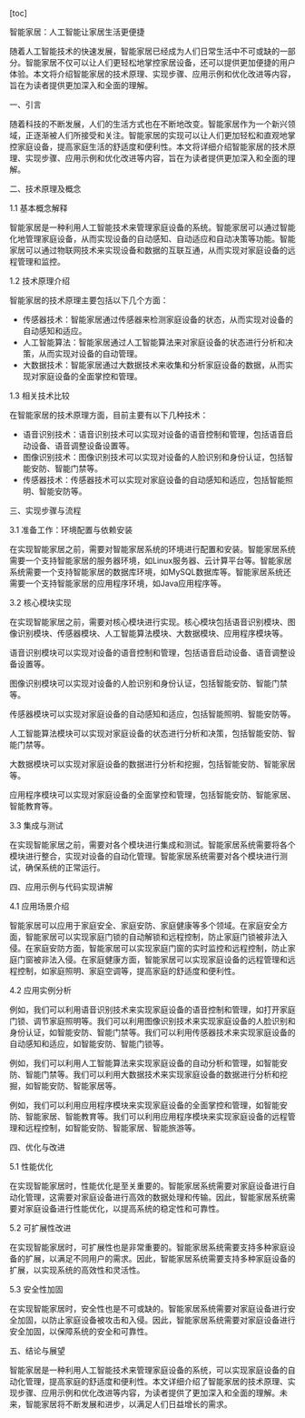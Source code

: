 
[toc]                    
                
                
智能家居：人工智能让家居生活更便捷

随着人工智能技术的快速发展，智能家居已经成为人们日常生活中不可或缺的一部分。智能家居不仅可以让人们更轻松地掌控家居设备，还可以提供更加便捷的用户体验。本文将介绍智能家居的技术原理、实现步骤、应用示例和优化改进等内容，旨在为读者提供更加深入和全面的理解。

一、引言

随着科技的不断发展，人们的生活方式也在不断地改变。智能家居作为一个新兴领域，正逐渐被人们所接受和关注。智能家居的实现可以让人们更加轻松和直观地掌控家庭设备，提高家庭生活的舒适度和便利性。本文将详细介绍智能家居的技术原理、实现步骤、应用示例和优化改进等内容，旨在为读者提供更加深入和全面的理解。

二、技术原理及概念

1.1 基本概念解释

智能家居是一种利用人工智能技术来管理家庭设备的系统。智能家居可以通过智能化地管理家庭设备，从而实现设备的自动感知、自动适应和自动决策等功能。智能家居可以通过物联网技术来实现设备和数据的互联互通，从而实现对家庭设备的远程管理和监控。

1.2 技术原理介绍

智能家居的技术原理主要包括以下几个方面：

- 传感器技术：智能家居通过传感器来检测家庭设备的状态，从而实现对设备的自动感知和适应。
- 人工智能算法：智能家居通过人工智能算法来对家庭设备的状态进行分析和决策，从而实现对设备的自动管理。
- 大数据技术：智能家居通过大数据技术来收集和分析家庭设备的数据，从而实现对家庭设备的全面掌控和管理。

1.3 相关技术比较

在智能家居的技术原理方面，目前主要有以下几种技术：

- 语音识别技术：语音识别技术可以实现对设备的语音控制和管理，包括语音启动设备、语音调整设备设置等。
- 图像识别技术：图像识别技术可以实现对设备的人脸识别和身份认证，包括智能安防、智能门禁等。
- 传感器技术：传感器技术可以实现对家庭设备的自动感知和适应，包括智能照明、智能安防等。

三、实现步骤与流程

3.1 准备工作：环境配置与依赖安装

在实现智能家居之前，需要对智能家居系统的环境进行配置和安装。智能家居系统需要一个支持智能家居的服务器环境，如Linux服务器、云计算平台等。智能家居系统需要一个支持智能家居的数据库环境，如MySQL数据库等。智能家居系统还需要一个支持智能家居的应用程序环境，如Java应用程序等。

3.2 核心模块实现

在实现智能家居之前，需要对核心模块进行实现。核心模块包括语音识别模块、图像识别模块、传感器模块、人工智能算法模块、大数据模块、应用程序模块等。

语音识别模块可以实现对设备的语音控制和管理，包括语音启动设备、语音调整设备设置等。

图像识别模块可以实现对设备的人脸识别和身份认证，包括智能安防、智能门禁等。

传感器模块可以实现对家庭设备的自动感知和适应，包括智能照明、智能安防等。

人工智能算法模块可以实现对家庭设备的状态进行分析和决策，包括智能安防、智能门禁等。

大数据模块可以实现对家庭设备的数据进行分析和挖掘，包括智能安防、智能家居等。

应用程序模块可以实现对家庭设备的全面掌控和管理，包括智能安防、智能家居、智能教育等。

3.3 集成与测试

在实现智能家居之前，需要对各个模块进行集成和测试。智能家居系统需要将各个模块进行整合，实现对设备的自动化管理。智能家居系统需要对各个模块进行测试，确保系统的正常运行。

四、应用示例与代码实现讲解

4.1 应用场景介绍

智能家居可以应用于家庭安全、家庭安防、家庭健康等多个领域。在家庭安全方面，智能家居可以实现家庭门锁的自动解锁和远程控制，防止家庭门锁被非法入侵。在家庭安防方面，智能家居可以实现家庭门窗的实时监控和远程控制，防止家庭门窗被非法入侵。在家庭健康方面，智能家居可以实现家庭设备的远程管理和远程控制，如家庭照明、家庭空调等，提高家庭的舒适度和便利性。

4.2 应用实例分析

例如，我们可以利用语音识别技术来实现家庭设备的语音控制和管理，如打开家庭门锁、调节家庭照明等。我们可以利用图像识别技术来实现家庭设备的人脸识别和身份认证，如智能安防、智能门禁等。我们可以利用传感器技术来实现家庭设备的自动感知和适应，如智能安防、智能门锁等。

例如，我们可以利用人工智能算法来实现家庭设备的自动分析和管理，如智能安防、智能门禁等。我们可以利用大数据技术来实现家庭设备的数据进行分析和挖掘，如智能安防、智能家居等。

例如，我们可以利用应用程序模块来实现家庭设备的全面掌控和管理，如智能安防、智能家居、智能教育等。我们可以利用应用程序模块来实现家庭设备的远程管理和远程控制，如智能安防、智能家居、智能旅游等。

四、优化与改进

5.1 性能优化

在实现智能家居时，性能优化是至关重要的。智能家居系统需要对家庭设备进行自动化管理，这需要对家庭设备进行高效的数据处理和传输。因此，智能家居系统需要对家庭设备进行性能优化，以提高系统的稳定性和可靠性。

5.2 可扩展性改进

在实现智能家居时，可扩展性也是非常重要的。智能家居系统需要支持多种家庭设备的扩展，以满足不同用户的需求。因此，智能家居系统需要支持多种家庭设备的扩展，以实现系统的高效性和灵活性。

5.3 安全性加固

在实现智能家居时，安全性也是不可或缺的。智能家居系统需要对家庭设备进行安全加固，以防止家庭设备被攻击和入侵。因此，智能家居系统需要对家庭设备进行安全加固，以保障系统的安全和可靠性。

五、结论与展望

智能家居是一种利用人工智能技术来管理家庭设备的系统，可以实现家庭设备的自动化管理，提高家庭的舒适度和便利性。本文详细介绍了智能家居的技术原理、实现步骤、应用示例和优化改进等内容，为读者提供了更加深入和全面的理解。未来，智能家居将不断发展和进步，以满足人们日益增长的需求。

